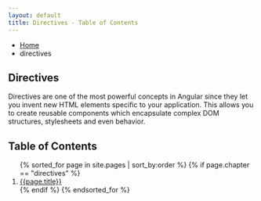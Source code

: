 ```yaml
---
layout: default
title: Directives - Table of Contents
---
```

<ul class="breadcrumbs">
  <li><a href="{{ site.baseurl }}">Home</a></li>
  <li class="current">directives</li>
</ul>

<h2>Directives</h2>

Directives are one of the most powerful concepts in Angular since they let you invent new HTML elements specific to your application. This allows you to create reusable components which encapsulate complex DOM structures, stylesheets and even behavior.

<h2>Table of Contents</h2>
<ol>
  {% sorted_for page in site.pages | sort_by:order %}
    {% if page.chapter == "directives" %}
      <li>
        <a href="{{ site.baseurl }}{{page.url}}">{{page.title}}</a>
      </li>
    {% endif %}
  {% endsorted_for %}
</ol>